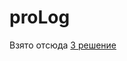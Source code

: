 # proLog

Взято отсюда [3 решение](https://pro-prof.com/forums/topic/prolog-задача-198-наклейки-на-лбу)
